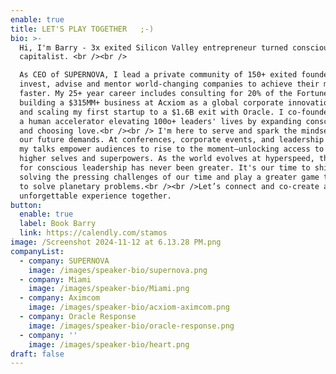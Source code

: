 ```yaml
---
enable: true
title: LET'S PLAY TOGETHER   ;-)
bio: >-
  Hi, I'm Barry - 3x exited Silicon Valley entrepreneur turned conscious
  capitalist. <br /><br />

  As CEO of SUPERNOVA, I lead a private community of 150+ exited founders who
  invest, advise and mentor world-changing companies to achieve their missions,
  faster. My 25+ year career includes consulting for 20% of the Fortune 500,
  building a $315MM+ business at Acxiom as a global corporate innovation leader,
  and scaling my first startup to a $1.6B exit with Oracle. I co-founded 1heart,
  a human accelerator elevating 100o+ leaders' lives by expanding consciousness
  and choosing love.<br /><br /> I'm here to serve and spark the mindset shift
  our future demands. At conferences, corporate events, and leadership retreats,
  my talks empower audiences to rise to the moment—unlocking access to our
  higher selves and superpowers. As the world evolves at hyperspeed, the demand
  for conscious leadership has never been greater. It's our time to shine by
  solving the pressing challenges of our time and play a greater game together
  to solve planetary problems.<br /><br />Let’s connect and co-create an
  unforgettable experience together. 
button:
  enable: true
  label: Book Barry
  link: https://calendly.com/stamos
image: /Screenshot 2024-11-12 at 6.13.28 PM.png
companyList:
  - company: SUPERNOVA
    image: /images/speaker-bio/supernova.png
  - company: Miami
    image: /images/speaker-bio/Miami.png
  - company: Aximcom
    image: /images/speaker-bio/acxiom-aximcom.png
  - company: Oracle Response
    image: /images/speaker-bio/oracle-response.png
  - company: ''
    image: /images/speaker-bio/heart.png
draft: false
---
```


